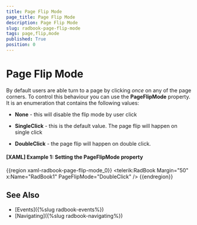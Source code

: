 ```yaml
---
title: Page Flip Mode
page_title: Page Flip Mode
description: Page Flip Mode
slug: radbook-page-flip-mode
tags: page,flip,mode
published: True
position: 0
---
```


# Page Flip Mode

By default users are able turn to a page by clicking *once* on any of the page corners. To control this behaviour you can use the __PageFlipMode__ property. It is an enumeration that contains the following values:

* __None__ - this will disable the flip mode by user click

* __SingleClick__ - this is the default value. The page flip will happen on single click

* __DoubleClick__ - the page flip will happen on double click.

#### __[XAML] Example 1: Setting the PageFlipMode property__  
{{region xaml-radbook-page-flip-mode_0}}
	<telerik:RadBook Margin="50" x:Name="RadBook1" PageFlipMode="DoubleClick" />
{{endregion}}

## See Also
 * [Events]({%slug radbook-events%})
 * [Navigating]({%slug radbook-navigating%})